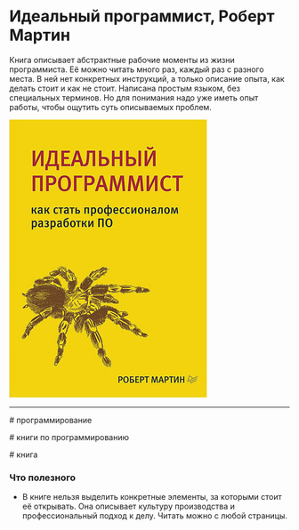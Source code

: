# Идеальный программист, Роберт Мартин

Книга описывает абстрактные рабочие моменты из жизни программиста. Её можно читать много раз, каждый раз с разного места. В ней нет конкретных инструкций, а только описание опыта, как делать стоит и как не стоит. Написана простым языком, без специальных терминов. Но для понимания надо уже иметь опыт работы, чтобы ощутить суть описываемых проблем.

![2020-11-28_idealniy_programmist_martin](./2020-11-28_idealniy_programmist_martin.jpg)

---

\# программирование

\# книги по программированию

\# книга

### Что полезного

* В книге нельзя выделить конкретные элементы, за которыми стоит её открывать. Она описывает культуру производства и профессиональный подход к делу. Читать можно с любой страницы.

  